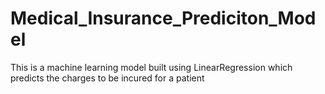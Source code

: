 # Medical_Insurance_Prediciton_Model
This is a machine learning model built using LinearRegression which predicts the charges to be incured for a patient

